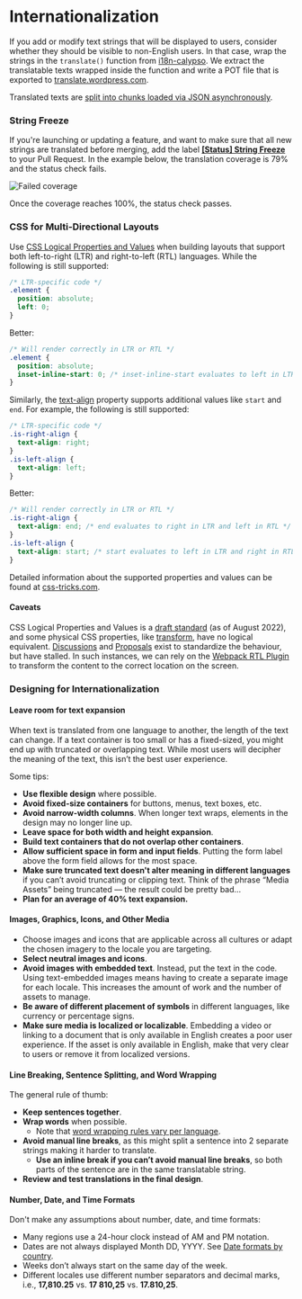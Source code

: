 # Internationalization

If you add or modify text strings that will be displayed to users, consider whether they should be visible to non-English users.
In that case, wrap the strings in the `translate()` function from [i18n-calypso](../packages/i18n-calypso/README.md).
We extract the translatable texts wrapped inside the function and write a POT file that is exported to [translate.wordpress.com](https://translate.wordpress.com/).

Translated texts are [split into chunks loaded via JSON asynchronously](translation-chunks.md).

### String Freeze

If you're launching or updating a feature, and want to make sure that all new strings are translated before merging,
add the label [**[Status] String Freeze**](https://github.com/Automattic/wp-calypso/labels/%5BStatus%5D%20String%20Freeze) to your Pull Request.
In the example below, the translation coverage is 79% and the status check fails.

![Failed coverage](/calypso/images/devdocs/string-freeze-fail.png)

Once the coverage reaches 100%, the status check passes.


### CSS for Multi-Directional Layouts

Use [CSS Logical Properties and Values](https://developer.mozilla.org/en-US/docs/Web/CSS/CSS_Logical_Properties) when
building layouts that support both left-to-right (LTR) and right-to-left (RTL) languages.
While the following is still supported:
```css
/* LTR-specific code */
.element {
  position: absolute;
  left: 0;
}
```
Better:
```css
/* Will render correctly in LTR or RTL */
.element {
  position: absolute;
  inset-inline-start: 0; /* inset-inline-start evaluates to left in LTR and right in RTL */
}
```
Similarly, the [text-align](https://developer.mozilla.org/en-US/docs/Web/CSS/text-align) property supports additional
values like `start` and `end`. For example, the following is still supported:
```css
/* LTR-specific code */
.is-right-align {
  text-align: right;
}
.is-left-align {
  text-align: left;
}
```
Better:
```css
/* Will render correctly in LTR or RTL */
.is-right-align {
  text-align: end; /* end evaluates to right in LTR and left in RTL */
}
.is-left-align {
  text-align: start; /* start evaluates to left in LTR and right in RTL */
}
```
Detailed information about the supported properties and values can be found at [css-tricks.com](https://css-tricks.com/building-multi-directional-layouts/).

#### Caveats

CSS Logical Properties and Values is a [draft standard](https://drafts.csswg.org/css-logical/) (as of August 2022), and
some physical CSS properties, like [transform](https://developer.mozilla.org/en-US/docs/Web/CSS/transform), have no logical
equivalent. [Discussions](https://github.com/w3c/csswg-drafts/issues/1544) and [Proposals](https://github.com/w3c/fxtf-drafts/issues/311)
exist to standardize the behaviour, but have stalled.
In such instances, we can rely on the [Webpack RTL Plugin](https://github.com/Automattic/wp-calypso/tree/trunk/packages/webpack-rtl-plugin)
to transform the content to the correct location on the screen.

### Designing for Internationalization

#### Leave room for text expansion

When text is translated from one language to another,
the length of the text can change. If a text container is too small or has a fixed-sized,
you might end up with truncated or overlapping text. While most users will decipher the meaning
of the text, this isn’t the best user experience.

Some tips:

* **Use flexible design** where possible.
* **Avoid fixed-size containers** for buttons, menus, text boxes, etc.
* **Avoid narrow-width columns**. When longer text wraps, elements in the design may no longer line up.
* **Leave space for both width and height expansion**.
* **Build text containers that do not overlap other containers**.
* **Allow sufficient space in form and input fields**. Putting the form label above the form field allows for the most space.
* **Make sure truncated text doesn't alter meaning in different languages** if you can’t avoid truncating or clipping text. 
  Think of the phrase “Media Assets” being truncated –– the result could be pretty bad…
* **Plan for an average of 40% text expansion.**

#### Images, Graphics, Icons, and Other Media

* Choose images and icons that are applicable across all cultures or adapt the chosen imagery to the locale you are targeting.
* **Select neutral images and icons**.
* **Avoid images with embedded text**. Instead, put the text in the code. Using text-embedded images means having to create a separate image for each locale.
  This increases the amount of work and the number of assets to manage.
* **Be aware of different placement of symbols** in different languages, like currency or percentage signs.
* **Make sure media is localized or localizable**. Embedding a video or linking to a document that is only available in English creates a poor user experience.
 If the asset is only available in English, make that very clear to users or remove it from localized versions.

#### Line Breaking, Sentence Splitting, and Word Wrapping

The general rule of thumb:

* **Keep sentences together**.
* **Wrap words** when possible.
  * Note that [word wrapping rules vary per language](https://www.w3.org/International/articles/typography/linebreak.en).
* **Avoid manual line breaks**, as this might split a sentence into 2 separate strings making it harder to translate.
  * **Use an inline break if you can’t avoid manual line breaks**, so both parts of the sentence are in the same translatable string.
* **Review and test translations in the final design**.

#### Number, Date, and Time Formats

Don't make any assumptions about number, date, and time formats:

* Many regions use a 24-hour clock instead of AM and PM notation.
* Dates are not always displayed Month DD, YYYY. See [Date formats by country](https://en.wikipedia.org/wiki/Date_format_by_country).
* Weeks don’t always start on the same day of the week.
* Different locales use different number separators and decimal marks, i.e., **17,810.25** vs. **17 810,25** vs. **17.810,25**.
